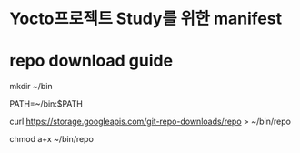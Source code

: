 # Yocto프로젝트 Study를 위한 manifest

# repo download guide
mkdir ~/bin

PATH=~/bin:$PATH

curl https://storage.googleapis.com/git-repo-downloads/repo > ~/bin/repo

chmod a+x ~/bin/repo
